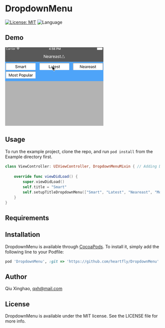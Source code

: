 # DropdownMenu

<!--[![Pod Version](https://img.shields.io/cocoapods/v/DropdownMenu.svg?style=flat)](http://cocoadocs.org/docsets/DropdownMenu/)-->
[![License: MIT](https://img.shields.io/badge/license-MIT-blue.svg?style=flat)](https://github.com/0x51/DropdownMenu/blob/master/LICENSE)
![Language](https://img.shields.io/badge/language-Swift-brightgreen.svg?style=flat)
<!--[![Build Status](https://travis-ci.org/qxh/DropdownMenu.svg?branch=master)](https://travis-ci.org/qxh/DropdownMenu)-->

## Demo
![Demo gif](Example/screenCap.gif)

## Usage

To run the example project, clone the repo, and run `pod install` from the Example directory first.

```swift
class ViewController: UIViewController, DropdownMenuMixin { // Adding DropdownMenuMixin conformance 

    override func viewDidLoad() {
        super.viewDidLoad()
        self.title = "Smart"
        self.setupTitleDropdownMenu(["Smart", "Latest", "Neareast", "Most Popular"])//call setupTitleDropdownMenu to create a dropdown menu, the first parameter is the menu items list
    }
}
```

## Requirements

## Installation

DropdownMenu is available through [CocoaPods](http://cocoapods.org). To install
it, simply add the following line to your Podfile:

```ruby
pod 'DropdownMenu', :git => 'https://github.com/heartfly/DropdownMenu'
```

## Author

Qiu Xinghao, qxh@mail.com

## License

DropdownMenu is available under the MIT license. See the LICENSE file for more info.

